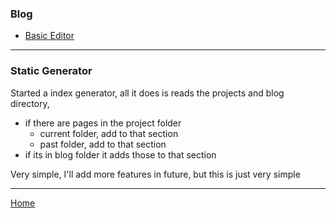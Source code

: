 ### Blog
* [Basic Editor](/./blog/basic_editor.html)

---
### Static Generator
Started a index generator, all it does is reads the projects and blog directory,
* if there are pages in the project folder
  * current folder, add to that section
  * past folder, add to that section
* if its in blog folder it adds those to that section

Very simple, I'll add more features in future, but this is just very simple

---
[Home](/)
